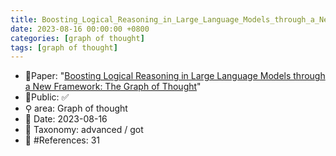 ```yaml
---
title: Boosting_Logical_Reasoning_in_Large_Language_Models_through_a_New_Framework
date: 2023-08-16 00:00:00 +0800
categories: [graph of thought]
tags: [graph of thought]
---
```


- 📙Paper: "[Boosting Logical Reasoning in Large Language Models through a New Framework: The Graph of Thought](https://www.semanticscholar.org/paper/Boosting-Logical-Reasoning-in-Large-Language-Models-Lei-Lin/ba4aa83248a1d08b521392eb971e47d10b7c74e1)"
- 🔑Public: ✅
- ⚲ area: Graph of thought
- 📅 Date: 2023-08-16
- 🔎 Taxonomy: advanced / got
- 📝 #References: 31
